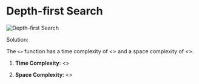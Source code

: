 # Depth-first Search

![Depth-first Search](https://github.com/aaronespasa/competitive-programming/blob/main/Graphs/001.Depth-first-Search/001.png)

Solution:

The `<>` function has a time complexity of <> and a space complexity of <>.

1. **Time Complexity**: <>

2. **Space Complexity**: <>